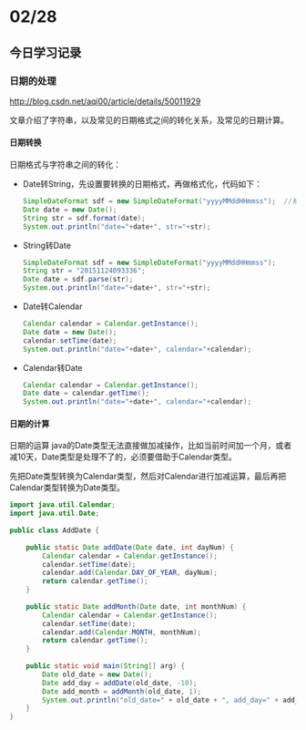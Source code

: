 # 02/28
## 今日学习记录
### 日期的处理
http://blog.csdn.net/aqi00/article/details/50011929

文章介绍了字符串，以及常见的日期格式之间的转化关系，及常见的日期计算。
#### 日期转换
日期格式与字符串之间的转化：
- Date转String，先设置要转换的日期格式，再做格式化，代码如下：
    ```Java
    SimpleDateFormat sdf = new SimpleDateFormat("yyyyMMddHHmmss");  //格式中间可以再插入/、-、:等日期时间分隔符
    Date date = new Date();
    String str = sdf.format(date);
    System.out.println("date="+date+", str="+str);
    ```

- String转Date
    ```Java
    SimpleDateFormat sdf = new SimpleDateFormat("yyyyMMddHHmmss");
    String str = "20151124093336";
    Date date = sdf.parse(str);
    System.out.println("date="+date+", str="+str);
    ```

- Date转Calendar
    ```Java
    Calendar calendar = Calendar.getInstance();
    Date date = new Date();
    calendar.setTime(date);
    System.out.println("date="+date+", calendar="+calendar);
    ```

- Calendar转Date
    ```Java
    Calendar calendar = Calendar.getInstance();
    Date date = calendar.getTime();
    System.out.println("date="+date+", calendar="+calendar);
    ```
    
#### 日期的计算
日期的运算
java的Date类型无法直接做加减操作，比如当前时间加一个月，或者减10天，Date类型是处理不了的，必须要借助于Calendar类型。

先把Date类型转换为Calendar类型，然后对Calendar进行加减运算，最后再把Calendar类型转换为Date类型。

```Java
import java.util.Calendar;  
import java.util.Date;  
  
public class AddDate {  
  
    public static Date addDate(Date date, int dayNum) {  
        Calendar calendar = Calendar.getInstance();  
        calendar.setTime(date);  
        calendar.add(Calendar.DAY_OF_YEAR, dayNum);  
        return calendar.getTime();  
    }  
  
    public static Date addMonth(Date date, int monthNum) {  
        Calendar calendar = Calendar.getInstance();  
        calendar.setTime(date);  
        calendar.add(Calendar.MONTH, monthNum);  
        return calendar.getTime();  
    }  
  
    public static void main(String[] arg) {  
        Date old_date = new Date();  
        Date add_day = addDate(old_date, -10);  
        Date add_month = addMonth(old_date, 1);  
        System.out.println("old_date=" + old_date + ", add_day=" + add_day + ", add_month=" + add_month);  
    }  
}  
```